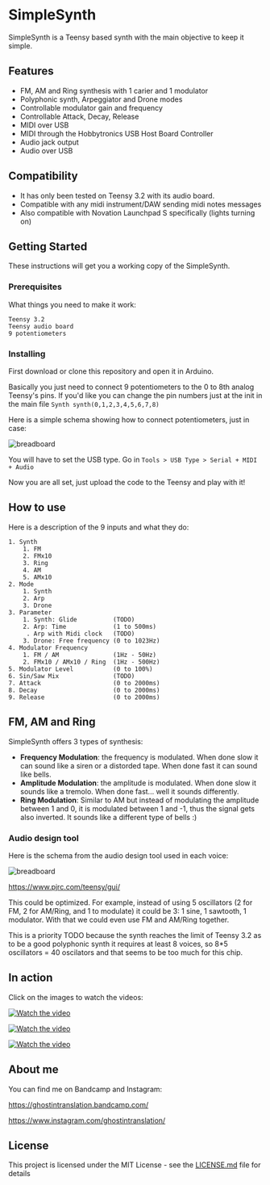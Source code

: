 # SimpleSynth
SimpleSynth is a Teensy based synth with the main objective to keep it simple.

## Features

* FM, AM and Ring synthesis with 1 carier and 1 modulator
* Polyphonic synth, Arpeggiator and Drone modes
* Controllable modulator gain and frequency
* Controllable Attack, Decay, Release
* MIDI over USB
* MIDI through the Hobbytronics USB Host Board Controller
* Audio jack output
* Audio over USB


## Compatibility
* It has only been tested on Teensy 3.2 with its audio board.
* Compatible with any midi instrument/DAW sending midi notes messages
* Also compatible with Novation Launchpad S specifically (lights turning on)

## Getting Started

These instructions will get you a working copy of the SimpleSynth.

### Prerequisites

What things you need to make it work:

```
Teensy 3.2
Teensy audio board
9 potentiometers
```

### Installing

First download or clone this repository and open it in Arduino.

Basically you just need to connect 9 potentiometers to the 0 to 8th analog Teensy's pins. If you'd like you can change the pin numbers just at the init in the main file `Synth synth(0,1,2,3,4,5,6,7,8)`

Here is a simple schema showing how to connect potentiometers, just in case:

![breadboard](images/breadboard.png?raw=true "Breadboard schematics")

You will have to set the USB type. Go in `Tools > USB Type > Serial + MIDI + Audio`

Now you are all set, just upload the code to the Teensy and play with it!

## How to use

Here is a description of the 9 inputs and what they do:

```
1. Synth
    1. FM
    2. FMx10
    3. Ring
    4. AM
    5. AMx10
2. Mode
    1. Synth
    2. Arp
    3. Drone
3. Parameter
    1. Synth: Glide          (TODO)
    2. Arp: Time             (1 to 500ms) 
     . Arp with Midi clock   (TODO)
    3. Drone: Free frequency (0 to 1023Hz)
4. Modulator Frequency
    1. FM / AM               (1Hz - 50Hz)
    2. FMx10 / AMx10 / Ring  (1Hz - 500Hz)
5. Modulator Level           (0 to 100%)
6. Sin/Saw Mix               (TODO)
7. Attack                    (0 to 2000ms)
8. Decay                     (0 to 2000ms)
9. Release                   (0 to 2000ms)

```

## FM, AM and Ring

SimpleSynth offers 3 types of synthesis:
* **Frequency Modulation**: the frequency is modulated. When done slow it can sound like a siren or a distorded tape. When done fast it can sound like bells.
* **Amplitude Modulation**: the amplitude is modulated. When done slow it sounds like a tremolo. When done fast... well it sounds differently.
* **Ring Modulation**: Similar to AM but instead of modulating the amplitude between 1 and 0, it is modulated between 1 and -1, thus the signal gets also inverted. It sounds like a different type of bells :)

### Audio design tool

Here is the schema from the audio design tool used in each voice:

![breadboard](images/audio-design-tool.png?raw=true "Audio design tool")

https://www.pjrc.com/teensy/gui/

This could be optimized. For example, instead of using 5 oscillators (2 for FM, 2 for AM/Ring, and 1 to modulate) it could be 3: 1 sine, 1 sawtooth, 1 modulator. With that we could even use FM and AM/Ring together.

This is a priority TODO because the synth reaches the limit of Teensy 3.2 as to be a good polyphonic synth it requires at least 8 voices, so 8*5 oscillators = 40 oscilators and that seems to be too much for this chip.

## In action
Click on the images to watch the videos:

[![Watch the video](images/simplesynth-demo-1.png)](https://www.instagram.com/p/B3dC9hZhGUw/)

[![Watch the video](images/simplesynth-demo-2.png)](https://www.instagram.com/p/B4Qp4yuheBy/)

[![Watch the video](images/simplesynth-demo-3.png)](https://www.instagram.com/p/B4jEFymh2dZ/)


## About me
You can find me on Bandcamp and Instagram:

https://ghostintranslation.bandcamp.com/

https://www.instagram.com/ghostintranslation/


## License

This project is licensed under the MIT License - see the [LICENSE.md](LICENSE.md) file for details